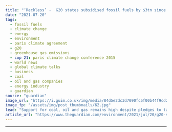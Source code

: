 ```yaml
---
title: "‘Reckless’ -  G20 states subsidised fossil fuels by $3tn since 2015, says report"
date: "2021-07-20"
tags: 
  - fossil fuels
  - climate change
  - energy
  - environment
  - paris climate agreement
  - g20
  - greenhouse gas emissions
  - cop 21: paris climate change conference 2015
  - world news
  - global climate talks
  - business
  - coal
  - oil and gas companies
  - energy industry
  - guardian
source: "guardian"
image_url: "https://i.guim.co.uk/img/media/84d5e2dc3d7090fc5f00b44f9cd235729fc80f52/0_0_3453_2072/master/3453.jpg?width=460&quality=85&auto=format&fit=max&s=c9fcd5d1ff373112712eafef9485ca06"
image_fp: "/assets/img/post_thumbnails/62.jpg"
lead: "Support for coal, oil and gas remains high despite pledges to tackle climate crisisThe G20 countries have provided more than $3.3tn (£2.4tn) in subsidies for fossil fuels since the Paris climate agreement was sealed in 2015, a report shows, despite m..."
article_url: "https://www.theguardian.com/environment/2021/jul/20/g20-states-subsidised-fossil-fuels-2015-coal-oil-gas-cliamte-crisis"
---
```


---

